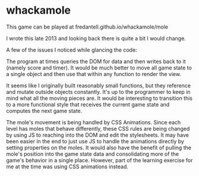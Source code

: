 whackamole
==========

This game can be played at fredantell.github.io/whackamole/mole

I wrote this late 2013 and looking back there is quite a bit I would change.

A few of the issues I noticed while glancing the code:

The program at times queries the DOM for data and then writes back to it (namely score and timer).
It would be much better to move all game state to a single object and then use that within any function
to render the view.

It seems like I originally built reasonably small functions, but they reference and mutate outside objects constantly.
It's up to the programmer to keep in mind what all the moving pieces are.  It would be interesting to transition 
this to a more functional style that receives the current game state and computes the next game state.

The mole's movement is being handled by CSS Animations.  Since each level has moles that behave differently, these CSS rules are being changed by using JS to reaching into the DOM and edit the stylesheets.  It may have been easier
in the end to just use JS to handle the animations directly by setting properties on the moles.  It would also have
the benefit of pulling the mole's position into the game state data and consolidating more of the game's behavior in
a single place. However, part of the learning exercise for me at the time was using CSS animations instead.
